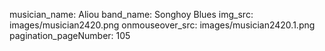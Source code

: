 musician_name: Aliou
band_name: Songhoy Blues
img_src: images/musician2420.png
onmouseover_src: images/musician2420.1.png
pagination_pageNumber: 105